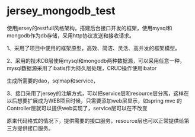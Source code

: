 jersey_mongodb_test
===================

使用jersey的restfull风格架构，搭建后台接口开发的框架，使用mysql和mongodb作为db存储，采用http协议发送和接收请求。

1、采用了项目中使用的框架原型，高效、简洁、灵活、高并发的框架模型。

2、采用的技术DB层使用mysql和mongodb两种数据源，可以采用任意一种，mysql数据源采用了ibatis作为持久层处理，CRUD操作使用ibator

生成所需要的dao，sqlmap和service，

3、接口采用了jersey的注解方式，可以把service层和resource层分离，这样在以后想要扩展成为WEB项目时候，只需要添加web层显示，如spring mvc 的Controller层就可以提供web实现了，service层可以在不改变

原来代码格式的情况下，提供需要的接口服务，resource层也可以正常提供给第三方提供接口服务。

